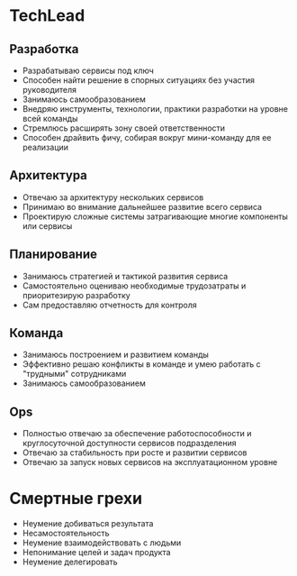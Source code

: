 # TechLead

## Разработка
* Разрабатываю сервисы под ключ
* Способен найти решение в спорных ситуациях без участия руководителя
* Занимаюсь самообразованием
* Внедряю инструменты, технологии, практики разработки на уровне всей команды
* Стремлюсь расширять зону своей ответственности
* Способен драйвить фичу, собирая вокруг мини-команду для ее реализации

## Архитектура
* Отвечаю за архитектуру нескольких сервисов
* Принимаю во внимание дальнейшее развитие всего сервиса
* Проектирую сложные системы затрагивающие многие компоненты или сервисы

## Планирование
* Занимаюсь стратегией и тактикой развития сервиса
* Самостоятельно оцениваю необходимые трудозатраты и приоритезирую разработку
* Сам предоставляю отчетность для контроля

## Команда
* Занимаюсь построением и развитием команды
* Эффективно решаю конфликты в команде и умею работать с "трудными" сотрудниками
* Занимаюсь самообразованием

## Ops
* Полностью отвечаю за обеспечение работоспособности и круглосуточной доступности сервисов подразделения
* Отвечаю за стабильность при росте и развитии сервисов
* Отвечаю за запуск новых сервисов на эксплуатационном уровне

# Смертные грехи
* Неумение добиваться результата
* Несамостоятельность
* Неумение взаимодействовать с людьми
* Непонимание целей и задач продукта
* Неумение делегировать
